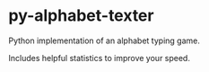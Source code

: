 # py-alphabet-texter

Python implementation of an alphabet typing game.

Includes helpful statistics to improve your speed.
